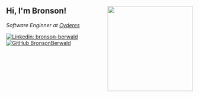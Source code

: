 <h2> Hi, I'm Bronson! 
<img align='right' src="https://camo.githubusercontent.com/3b7c592ede97b6138ffd4b1cc1541c2f3b11fd39/687474703a2f2f33312e6d656469612e74756d626c722e636f6d2f31376665613932306666333665663466356238373764353231366137616164392f74756d626c725f6d6f39786a65387a5a34317163626975666f315f313238302e676966" width="230"></h2>
<p><em>Software Enginner at <a href="https://cyderes.com">Cyderes </a>
</em></p>

[![Linkedin: bronson-berwald](https://img.shields.io/badge/-bronsonberwald-blue?style=flat-square&logo=Linkedin&logoColor=white&link=https://www.linkedin.com/in/bronson-berwald/)](https://www.linkedin.com/in/bronson-berwald/)
[![GitHub BronsonBerwald](https://img.shields.io/github/followers/BronsonBerwald?label=follow&style=social)](https://github.com/BronsonBerwald)
